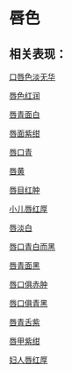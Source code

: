 # 唇色## 相关表现： [口唇色淡无华](https://www.gmzyjc.com/search/result?wd=口唇色淡无华)[唇色红润](https://www.gmzyjc.com/search/result?wd=唇色红润)[唇青面白](https://www.gmzyjc.com/search/result?wd=唇青面白)[唇面紫绀](https://www.gmzyjc.com/search/result?wd=唇面紫绀)[唇口青](https://www.gmzyjc.com/search/result?wd=唇口青)[唇黄](https://www.gmzyjc.com/search/result?wd=唇黄)[唇目红肿](https://www.gmzyjc.com/search/result?wd=唇目红肿)[小儿唇红厚](https://www.gmzyjc.com/search/result?wd=小儿唇红厚)[唇淡白](https://www.gmzyjc.com/search/result?wd=唇淡白)[唇口青白而黑](https://www.gmzyjc.com/search/result?wd=唇口青白而黑)[唇青面黑](https://www.gmzyjc.com/search/result?wd=唇青面黑)[唇口俱赤肿](https://www.gmzyjc.com/search/result?wd=唇口俱赤肿)[唇口俱青黑](https://www.gmzyjc.com/search/result?wd=唇口俱青黑)[唇青舌紫](https://www.gmzyjc.com/search/result?wd=唇青舌紫)[唇甲紫绀](https://www.gmzyjc.com/search/result?wd=唇甲紫绀)[妇人唇红厚](https://www.gmzyjc.com/search/result?wd=妇人唇红厚)